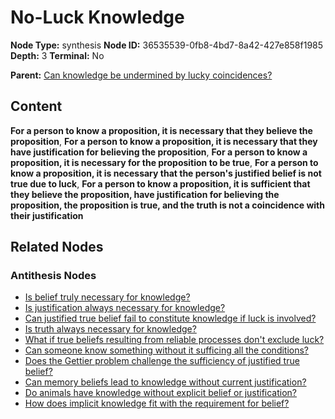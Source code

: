 # No-Luck Knowledge

**Node Type:** synthesis
**Node ID:** 36535539-0fb8-4bd7-8a42-427e858f1985
**Depth:** 3
**Terminal:** No

**Parent:** [Can knowledge be undermined by lucky coincidences?](can-knowledge-be-undermined-by-lucky-coincidences-antithesis-2b3be84d-9941-46dd-9d33-5e8334038e36.md)

## Content

**For a person to know a proposition, it is necessary that they believe the proposition**, **For a person to know a proposition, it is necessary that they have justification for believing the proposition**, **For a person to know a proposition, it is necessary for the proposition to be true**, **For a person to know a proposition, it is necessary that the person's justified belief is not true due to luck**, **For a person to know a proposition, it is sufficient that they believe the proposition, have justification for believing the proposition, the proposition is true, and the truth is not a coincidence with their justification**

## Related Nodes

### Antithesis Nodes

- [Is belief truly necessary for knowledge?](is-belief-truly-necessary-for-knowledge-antithesis-e986e0f3-6be0-4d74-bbb8-cc3608cc90fa.md)
- [Is justification always necessary for knowledge?](is-justification-always-necessary-for-knowledge-antithesis-7aa587f4-a284-4b63-b653-08ae3a323e66.md)
- [Can justified true belief fail to constitute knowledge if luck is involved?](can-justified-true-belief-fail-to-constitute-knowledge-if-luck-is-involved-antithesis-d8bae4bd-8590-4383-82df-bc936db93c1e.md)
- [Is truth always necessary for knowledge?](is-truth-always-necessary-for-knowledge-antithesis-85e4d245-856c-4bcd-8fe0-132249495e6a.md)
- [What if true beliefs resulting from reliable processes don't exclude luck?](what-if-true-beliefs-resulting-from-reliable-processes-dont-exclude-luck-antithesis-7753403f-0931-4203-8bb2-a77276c7ee77.md)
- [Can someone know something without it sufficing all the conditions?](can-someone-know-something-without-it-sufficing-all-the-conditions-antithesis-5c8d3fb9-c156-4488-ad84-5cedcacc737c.md)
- [Does the Gettier problem challenge the sufficiency of justified true belief?](does-the-gettier-problem-challenge-the-sufficiency-of-justified-true-belief-antithesis-7c5e69c2-0b28-4070-9240-e49ac5698e1c.md)
- [Can memory beliefs lead to knowledge without current justification?](can-memory-beliefs-lead-to-knowledge-without-current-justification-antithesis-49fcb5d7-db46-4f17-b137-1e7af3238152.md)
- [Do animals have knowledge without explicit belief or justification?](do-animals-have-knowledge-without-explicit-belief-or-justification-antithesis-e0569df5-7990-426d-8768-da80168125a6.md)
- [How does implicit knowledge fit with the requirement for belief?](how-does-implicit-knowledge-fit-with-the-requirement-for-belief-antithesis-9ea9dd44-d5b1-4b51-a4b0-b7afa977374c.md)
